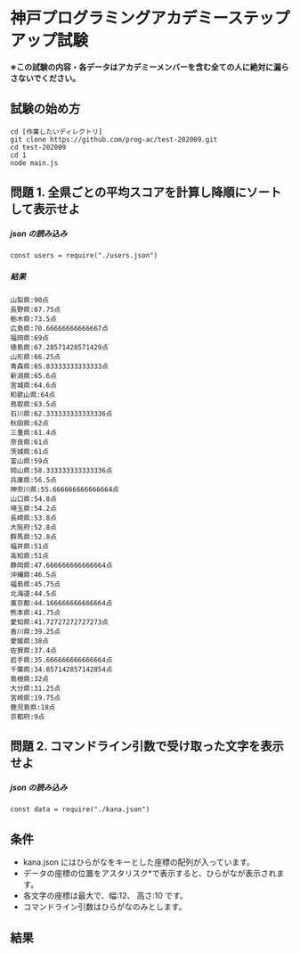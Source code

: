 # 神戸プログラミングアカデミーステップアップ試験

**※この試験の内容・各データはアカデミーメンバーを含む全ての人に絶対に漏らさないでください。**

## 試験の始め方

```
cd [作業したいディレクトリ]
git clone https://github.com/prog-ac/test-202009.git
cd test-202009
cd 1
node main.js
```

## 問題 1. 全県ごとの平均スコアを計算し降順にソートして表示せよ

##### json の読み込み

```
const users = require("./users.json")
```

##### 結果

```
山梨県:90点
長野県:87.75点
栃木県:73.5点
広島県:70.66666666666667点
福岡県:69点
徳島県:67.28571428571429点
山形県:66.25点
青森県:65.83333333333333点
新潟県:65.6点
宮城県:64.6点
和歌山県:64点
鳥取県:63.5点
石川県:62.333333333333336点
秋田県:62点
三重県:61.4点
奈良県:61点
茨城県:61点
富山県:59点
岡山県:58.333333333333336点
兵庫県:56.5点
神奈川県:55.666666666666664点
山口県:54.8点
埼玉県:54.2点
長崎県:53.8点
大阪府:52.8点
群馬県:52.8点
福井県:51点
高知県:51点
静岡県:47.666666666666664点
沖縄県:46.5点
福島県:45.75点
北海道:44.5点
東京都:44.166666666666664点
熊本県:41.75点
愛知県:41.72727272727273点
香川県:39.25点
愛媛県:38点
佐賀県:37.4点
岩手県:35.666666666666664点
千葉県:34.857142857142854点
島根県:32点
大分県:31.25点
宮崎県:19.75点
鹿児島県:18点
京都府:9点
```

## 問題 2. コマンドライン引数で受け取った文字を表示せよ

##### json の読み込み

```
const data = require("./kana.json")
```

## 条件

- kana.json にはひらがなをキーとした座標の配列が入っています。
- データの座標の位置をアスタリスク\*で表示すると、ひらがなが表示されます。
- 各文字の座標は最大で、幅:12、 高さ:10 です。
- コマンドライン引数はひらがなのみとします。

## 結果
